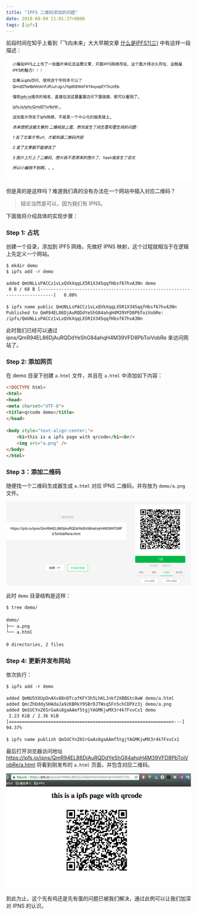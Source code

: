 ```yaml
---
title: "IPFS 二维码添加的问题"
date: 2018-08-09 21:01:37+0800
tags: [ipfs]
---
```


前段时间在知乎上看到「飞向未来」大大早期文章 [什么是IPFS?(三)](https://zhuanlan.zhihu.com/p/32651288) 中有这样一段描述：

![ipfs03.png](/images/ipfs/ipfs03.png)

但是真的是这样吗？难道我们真的没有办法在一个网站中插入对应二维码？

> 结论当然是可以，因为我们有 IPNS。

下面我将介绍具体的实现步骤：

### Step 1:  占坑 

创建一个目录，添加到 IPFS 网络，先做好 IPNS 映射，这个过程就相当于在逻辑上先定义一个网站。

```
$ mkdir demo
$ ipfs add -r demo

added QmUNLLsPACCz1vLxQVkXqqLX5R1X345qqfHbsf67hvA3Nn demo
 0 B / 68 B [---------------------------------------------------------------------------]   0.00%

$ ipfs name public QmUNLLsPACCz1vLxQVkXqqLX5R1X345qqfHbsf67hvA3Nn
Published to QmR94EL86DjAuRQDdYeShG84ahqH4M39VFD8PbToiVobRe: /ipfs/QmUNLLsPACCz1vLxQVkXqqLX5R1X345qqfHbsf67hvA3Nn
```

此时我们已经可以通过 ipns/QmR94EL86DjAuRQDdYeShG84ahqH4M39VFD8PbToiVobRe 来访问网站了。

### Step 2: 添加网页

在 demo 目录下创建 `a.html` 文件，并且在 `a.html` 中添加如下内容：

```html
<!DOCTYPE html>
<html>
<head>
<meta charset="UTF-8">
<title>qrcode demo</title>
</head>

<body style="text-align:center;">
    <h1>this is a ipfs page with qrcode</h1><br/>
    <img src="a.png" />
</body>
</html>
```

### Step 3：添加二维码

随便找一个二维码生成器生成 `a.html` 对应 IPNS 二维码，并存放为 `demo/a.png` 文件。

![ipns01.png](/images/ipfs/ipns01.png)

此时 `demo` 目录结构是这样：

```bash
$ tree demo/

demo/
├── a.png
└── a.html

0 directories, 2 files
```

### Step 4: 更新并发布网站

依次执行：

```
$ ipfs add -r demo

added QmNU5XXUpDnAXv88nDTcafKFY3h5LhKLJnkf2XBBGtc8wW demo/a.html
added QmcZhDddySHAdaJa9zKBRkY9SBrDJTWsq5Fn5chCDPXz3j demo/a.png
added QmSUCYnZ6SrGaAs8gaAAmf5tgjYAGMKjwMX3r4k7FxvCx1 demo
 2.23 KiB / 2.36 KiB [==============================================================>---]  94.37%

$ ipfs name publish QmSUCYnZ6SrGaAs8gaAAmf5tgjYAGMKjwMX3r4k7FxvCx1
```

最后打开浏览器访问地址 https://ipfs.io/ipns/QmR94EL86DjAuRQDdYeShG84ahqH4M39VFD8PbToiVobRe/a.html 将看到刚发布的 `a.html` 页面，并包含对应二维码。

![ipns02.png](/images/ipfs/ipns02.png)

到此为止，这个先有鸡还是先有蛋的问题已被我们解决，通过此例可以让我们加深对 IPNS 的认识。